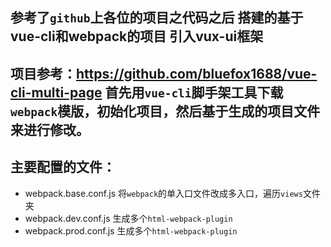 ## 参考了`github`上各位的项目之代码之后  搭建的基于vue-cli和webpack的项目  引入vux-ui框架
项目参考：https://github.com/bluefox1688/vue-cli-multi-page
首先用`vue-cli`脚手架工具下载`webpack`模版，初始化项目，然后基于生成的项目文件来进行修改。
-------
## 主要配置的文件：
* webpack.base.conf.js 将`webpack`的单入口文件改成多入口，遍历`views`文件夹
* webpack.dev.conf.js 生成多个`html-webpack-plugin`
* webpack.prod.conf.js 生成多个`html-webpack-plugin`